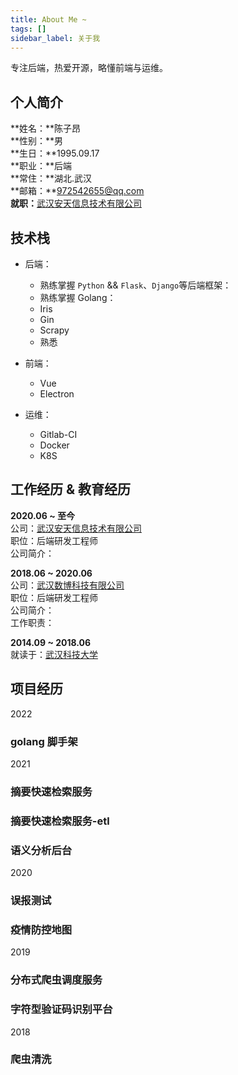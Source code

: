 ```yaml
---
title: About Me ~
tags: []
sidebar_label: 关于我
---
```


专注后端，热爱开源，略懂前端与运维。

## 个人简介
**姓名：**陈子昂    
**性别：**男    
**生日：**1995.09.17   
**职业：**后端    
**常住：**湖北.武汉    
**邮箱：**972542655@qq.com      
**就职：**[武汉安天信息技术有限公司](https://www.avlsec.com/zh-hans/home)

## 技术栈
* 后端：
    * 熟练掌握 `Python` && `Flask`、`Django`等后端框架：
    * 熟练掌握 Golang：
    * Iris
    * Gin
    * Scrapy
    * 熟悉

* 前端：
    * Vue
    * Electron

* 运维：
    * Gitlab-CI
    * Docker
    * K8S

## 工作经历 & 教育经历
**2020.06 ~ 至今**  
公司：[武汉安天信息技术有限公司](https://www.avlsec.com/zh-hans/home)  
职位：后端研发工程师  
公司简介：  

**2018.06 ~ 2020.06**  
公司：[武汉数博科技有限公司](http://www.dnect.cn/)  
职位：后端研发工程师  
公司简介：  
工作职责：  

**2014.09 ~ 2018.06**    
就读于：[武汉科技大学](https://www.wust.edu.cn/)    

## 项目经历
2022
### golang 脚手架

2021
### 摘要快速检索服务

### 摘要快速检索服务-etl

### 语义分析后台

2020
### 误报测试

### 疫情防控地图

2019
### 分布式爬虫调度服务

### 字符型验证码识别平台

2018
### 爬虫清洗





<!--
可以做的外块:

帮助搭建 github 个人博客

如果你不关注博客搭建的技术
如果你不想承担维护服务器的费用
如果你不想频繁部署上线博客系统

如果你只是单独的想有一个网站用于记录自己的日常博客、笔记
那么你可以购买此服务

你会得到：
1、一个看山去还不错的静态博客网站（参考）
2、仅仅需要新增和添加文件，然后推送到仓库。博客/笔记 即可自动更新
3、来自 czasg 的 star

你仅需要提供：
方案一：
1、个人github的账号密码（适用纯小白，github账户有一定价值的请勿选择此方案）
2、部署完成后修改密码即可
方案二：
1、新建空白仓库
2、将czasg添加为管理员
-->


<!--
可以做的外块:

在线培训 git 操作

直接使用码云即可。需要注意下如何让对方加入到自己的仓库中（本地是否有git，没有的话可能还需要提供安装）
如果你日常工作中需要使用git
如果你不需要高深的git提交规范
那么你可以购买此服务，一对一在线实战教程，期间无需做笔记，直接实操。
流程：
1、在线平台
2、登录码云，创建代码仓库，添加你至管理员
3、创建项目
4、共同操作推送项目


你会得到：
1、基本的git多人协作规范
2、git基于指令的变基
3、git基于指令的回滚
4、git基于软件的回滚与冲突解决
-->